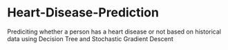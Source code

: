 # Heart-Disease-Prediction
Prediciting whether a person has a heart disease or not based on historical data using Decision Tree and Stochastic Gradient Descent
